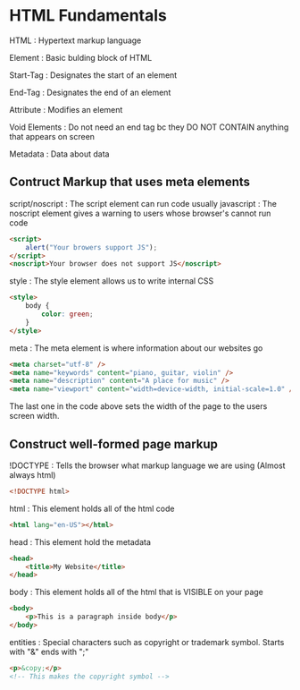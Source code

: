 # HTML Fundamentals

HTML
: Hypertext markup language

Element
: Basic bulding block of HTML

Start-Tag
: Designates the start of an element

End-Tag
: Designates the end of an element

Attribute
: Modifies an element

Void Elements
: Do not need an end tag bc they DO NOT CONTAIN anything that appears on screen

Metadata
: Data about data

## Contruct Markup that uses meta elements

script/noscript
: The script element can run code usually javascript
: The noscript element gives a warning to users whose browser's cannot run code

```html
<script>
    alert("Your browers support JS");
</script>
<noscript>Your browser does not support JS</noscript>
```

style
: The style element allows us to write internal CSS

```html
<style>
    body {
        color: green;
    }
</style>
```

meta
: The meta element is where information about our websites go

```html
<meta charset="utf-8" />
<meta name="keywords" content="piano, guitar, violin" />
<meta name="description" content="A place for music" />
<meta name="viewport" content="width=device-width, initial-scale=1.0" />
```

The last one in the code above sets the width of the page to the users screen width.

## Construct well-formed page markup

!DOCTYPE
: Tells the browser what markup language we are using (Almost always html)

```html
<!DOCTYPE html>
```

html
: This element holds all of the html code

```html
<html lang="en-US"></html>
```

head
: This element hold the metadata

```html
<head>
    <title>My Website</title>
</head>
```

body
: This element holds all of the html that is VISIBLE on your page

```html
<body>
    <p>This is a paragraph inside body</p>
</body>
```

entities
: Special characters such as copyright or trademark symbol. Starts with "&" ends with ";"

```html
<p>&copy;</p>
<!-- This makes the copyright symbol -->
```
